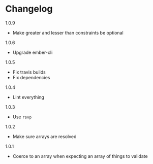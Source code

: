 # Changelog

1.0.9

* Make greater and lesser than constraints be optional

1.0.6

* Upgrade ember-cli

1.0.5

* Fix travis builds
* Fix dependencies

1.0.4

* Lint everything

1.0.3

* Use `rsvp`

1.0.2

* Make sure arrays are resolved

1.0.1

* Coerce to an array when expecting an array of things to validate
